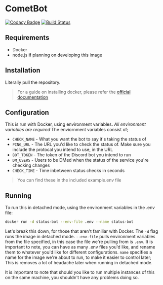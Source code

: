 # CometBot

[![Codacy Badge](https://api.codacy.com/project/badge/Grade/b60512c7a77f4f6caae8640a73932302)](https://www.codacy.com/app/Thedude7054/status-discord-bot?utm_source=github.com&amp;utm_medium=referral&amp;utm_content=Thedude7054/status-discord-bot&amp;utm_campaign=Badge_Grade) [![Build Status](https://travis-ci.org/Thedude7054/CometBot.svg?branch=master)](https://travis-ci.org/Thedude7054/CometBot)

## Requirements

- Docker
- node.js if planning on developing this image

## Installation

Literally pull the repository.
> For a guide on installing docker, please refer the [official documentation](https://docs.docker.com/docker-for-windows/install/)

## Configuration

This is run with Docker, using environment variables. *All environment variables are required*
The enviornment variables consist of;
* ```CHECK_NAME``` - What you want the bot to say it's taking the status of
* ```PING_URL``` - The URL you'd like to check the status of. Make sure you include the protocal you intend to use, in the URL
* ```BOT_TOKEN``` - The token of the Discord bot you intend to run
* ```DM_USERS``` - Users to be DMed when the status of the service you're checking changes
* ```CHECK_TIME``` - Time inbetween status checks in seconds

> You can find these in the included example.env file

## Running

To run this in detached mode, using the environment variables in the .env file: 
```bash
docker run -d status-bot --env-file .env --name status-bot
```
Let's break this down, for those that aren't familiar with Docker. The ```-d``` flag runs the image in detached mode. ```--env-file``` pulls environment variables from the file specified, in this case the file we're pulling from is ```.env```. It is important to note, you can have as many .env files you'd like, and rename them to whatever you'd like for different configurations. ```name``` specifies a name for the image we're about to run, to make it easier to control later; This is removes a lot of headache later when running in detached mode.

It is important to note that should you like to run multiple instances of this on the same machine, you shouldn't have any problems doing so.
